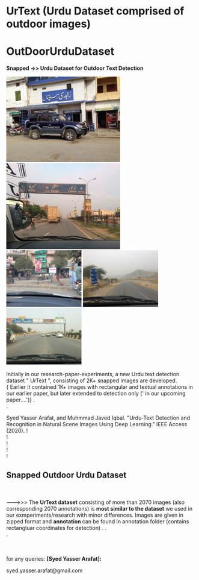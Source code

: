 # UrText    (Urdu Dataset comprised of outdoor images)

# OutDoorUrduDataset
<b>Snapped ->> Urdu Dataset for Outdoor Text Detection </b>

<p>
  <img src="SampleImages/_UrTextV1_IMG_5523.jpg" width=303>
 <img src="SampleImages/_UrTextV1_IMG_5827.jpg" width=303>
  <br>
 <img src="SampleImages/_UrTextV1_IMG_2590.jpg" width=200>
<img src="SampleImages/_UrTextV1_IMG_2836.jpg" width=200>
  <img src="SampleImages/_UrTextV1_IMG_4126.jpg" width=200>

</p>
Initially in our research-paper-experiments, a new Urdu text detection dataset " UrText ", consisting of 2K+ snapped images are developed. <br>{ Earlier it contained 1K+ images with rectangular and textual annotations  in our earlier paper, but later extended to detection only (' in our upcoming paper....')}
.<br>
.<br>

Syed Yasser Arafat, and Muhmmad Javed Iqbal. "Urdu-Text Detection and Recognition in Natural Scene Images Using Deep Learning." IEEE Access (2020).
!<br>
!<br>
!<br>
!<br>
!<br>
## Snapped Outdoor Urdu Dataset
</b>
<br>
<br>--->>> The <b>UrText dataset</b> consisting of more than 2070 images (also corresponding 2070 annotations)  is <b>most similar to the dataset</b> we used in our exmperiments/research with minor differences. Images are given in zipped format and  <b>annotation </b> can be found in annotation folder (contains rectangluar coordinates for detection) </b>. 
.<br>
.<br>
<br>
<br>
<div>
  <p> for any queries: <b > [Syed Yasser Arafat]: <mailto:syed.yasser.arafat@gmail.com> </b> 
</p>
</div>
syed.yasser.arafat@gmail.com
